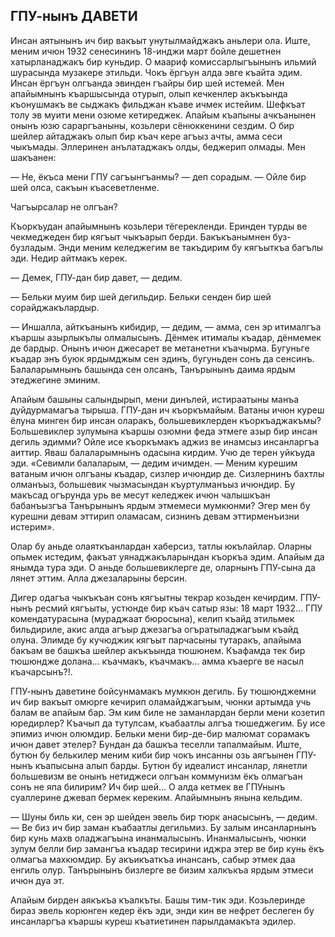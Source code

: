 ## ГПУ-нынъ ДАВЕТИ

Инсан аятынынъ ич бир вакъыт унутылмайджакъ аньлери ола.
Иште, меним ичюн 1932 сенесининъ 18-инджи март бойле дешетнен хатырланаджакъ бир куньдир.
О маариф комиссарлыгъынынъ ильмий шурасында музакере этильди.
Чокъ ёргъун алда эвге къайта эдим.
Инсан ёргъун олгъанда эвинден гъайры бир шей истемей.
Мен апайымнынъ къаршысында отурып, олып кечкенлер акъкъында къонушмакъ ве сыджакъ фильджан къаве ичмек истейим.
Шефкъат толу эв муити мени озюме кетиреджек.
Апайым къапыны ачкъанынен онынъ юзю сараргъаныны, козьлери сёнюккенини сездим.
О бир шейлер айтаджакъ олып бир къач кере агъыз ачты, амма сеси чыкъмады.
Эллеринен анълатаджакъ олды, беджерип олмады.
Мен шакъанен:

— Не, ёкъса мени ГПУ сагъынгъанмы? — деп сорадым. — Ойле бир шей олса, сакъын къасеветленме.

Чагъырсалар не олгъан?

Къоркъудан апайымнынъ козьлери тёгерекленди.
Еринден турды ве чекмеджеден бир кягъыт чыкъарып берди.
Бакъкъанымнен буз-бузладым.
Энди меним келеджегим ве такъдирим бу кягъыткъа багълы эди.
Недир айтмакъ керек.

— Демек, ГПУ-дан бир давет, — дедим.

— Бельки муим бир шей дегильдир.
Бельки сенден бир шей сорайджакълардыр.

— Иншалла, айткъанынъ кибидир, — дедим, — амма, сен эр итималгъа къаршы азырлыкълы олмалысынъ.
Дёнмек итималы къадар, дёнмемек де бардыр.
Онынъ ичюн джесарет ве метанетни къачырма.
Бугуньге къадар энъ буюк ярдымджым сен эдинъ, бугуньден сонъ да сенсинъ.
Балаларымнынъ башында сен олсанъ, Танърынынъ даима ярдым этеджегине эминим.

Апайым башыны салындырып, мени динълей, истираатыны манъа дуйдурмамагъа тырыша.
ГПУ-дан ич къоркъмайым.
Ватаны ичюн куреш ёлуна минген бир инсан оларакъ, большевиклерден къоркъаджакъмы?
Большевиклер зулумына къаршы озюмни феда этмеге азыр бир инсан дегиль эдимми?
Ойле исе къоркъмакъ аджиз ве инамсыз инсанларгъа аиттир.
Яваш балаларымнынъ одасына кирдим.
Учю де терен уйкъуда эди.
«Севимли балаларым, — дедим ичимден. — Меним курешим ватаным ичюн олгъаны къадар, сизлер ичюндир де.
Сизлернинъ бахтлы олманъыз, большевик чызмасындан къуртулманъыз ичюндир.
Бу макъсад огърунда урь ве месут келеджек ичюн чалышкъан бабанъызгъа Танърынынъ ярдым этмемеси мумкюнми?
Эгер мен бу курешни девам эттирип оламасам, сизнинъ девам эттирменъизни истерим».

Олар бу аньде олаяткъанлардан хаберсиз, татлы юкълайлар.
Оларны опьмек истедим, факъат уянаджакъларындан къоркъа эдим.
Апайым да янымда тура эди.
О аньде большевиклерге де, оларнынъ ГПУ-сына да лянет эттим.
Алла джезаларыны берсин.

Дигер одагъа чыкъкъан сонъ кягъытны текрар козьден кечирдим.
ГПУ-нынъ ресмий кягъыты, устюнде бир къач сатыр язы: 18 март 1932...
ГПУ комендатурасына (мураджаат бюросына), келип къайд этильмек бильдириле, акис алда агъыр джезагъа огъратыладжагъым къайд олуна.
Элимде бу кучюджик кягъыт парчасыны тутаракъ, апайыма бакъам ве башкъа шейлер акъкъында тюшюнем.
Къафамда тек бир тюшюндже долана... къачмакъ, къачмакъ... амма къаерге ве насыл къачарсынъ?!.

ГПУ-нынъ даветине бойсунмамакъ мумкюн дегиль.
Бу тюшюнджемни ич бир вакъыт омюрге кечирип оламайджагъым, чюнки артымда учь балам ве апайым бар.
Эм ким биле не заманлардан берли мени козетип юредирлер?
Къачып да тутулсам, къабаатлы алгъа тюшеджегим.
Бу исе эпимиз ичюн олюмдир.
Бельки мени бир-де-бир малюмат сорамакъ ичюн давет этелер?
Бундан да башкъа теселли тапалмайым.
Иште, бутюн бу белькилер меним киби бир чокъ инсанны озь аягъынен ГПУ-нынъ къапысына алып барды.
Бутюн бу идеалист инсанлар, лянетли большевизм ве онынъ нетиджеси олгъан коммунизм ёкъ олмагъан сонъ не япа билирим?
Ич бир шей...
О алда кетмек ве ГПУнынъ суаллерине джевап бермек кереким.
Апайымнынъ янына кельдим.

— Шуны биль ки, сен эр шейден эвель бир тюрк анасысынъ, — дедим. — Ве биз ич бир заман къабаатлы дегильмиз.
Бу залым инсанларнынъ бир кунь махв оладжагъына инанмалысынъ.
Инанмалысынъ, чюнки зулум белли бир замангъа къадар тесирини иджра этер ве бир кунь ёкъ олмагъа махкюмдир.
Бу акъикъаткъа инансанъ, сабыр этмек даа енгиль олур.
Танърынынъ бизлерге ве бизим халкъкъа ярдым этмеси ичюн дуа эт.

Апайым бирден аякъкъа къалкъты.
Башы тим-тик эди.
Козьлеринде бираз эвель корюнген кедер ёкъ эди, энди кин ве нефрет беслеген бу инсанларгъа къаршы куреш къатиетинен парылдамакъта эдилер.
